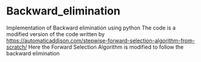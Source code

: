 # Backward_elimination
Implementation of Backward elimination using python
The code is a modified version of the code written by https://automaticaddison.com/stepwise-forward-selection-algorithm-from-scratch/
Here the Forward Selection Algorithm is modified to follow the backward elimination 
